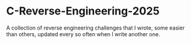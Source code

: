 # C-Reverse-Engineering-2025
A collection of reverse engineering challenges that I wrote, some easier than others, updated every so often when I write another one. 
